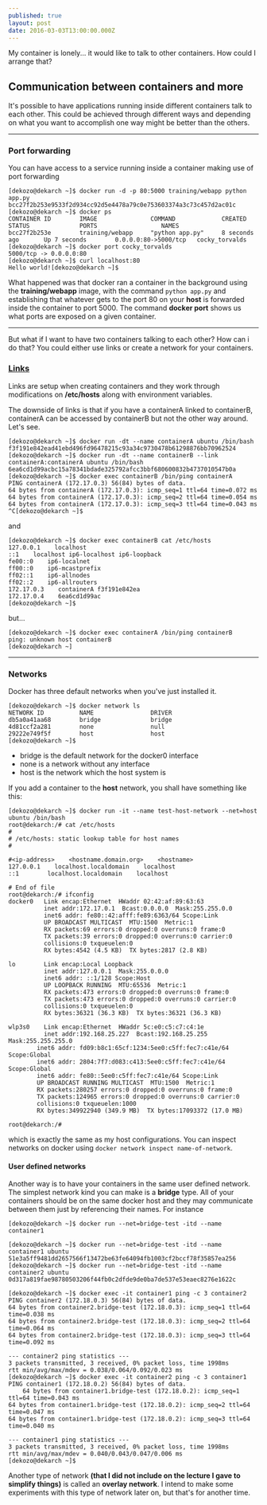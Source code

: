 ```yaml
---
published: true
layout: post
date: 2016-03-03T13:00:00.000Z
---
```





My container is lonely... it would like to talk to other containers. How could I arrange that?

## Communication between containers and more

It's possible to have applications running inside different containers talk to each other. This could be achieved through different ways and depending on what you want to accomplish one way might be better than the others.

***
### Port forwarding

You can have access to a service running inside a container making use of port forwarding

	[dekozo@dekarch ~]$ docker run -d -p 80:5000 training/webapp python app.py
	bcc27f2b253e9533f2d934cc92d5e4478a79c0e753603374a3c73c457d2ac01c
	[dekozo@dekarch ~]$ docker ps
	CONTAINER ID        IMAGE               COMMAND             CREATED             STATUS              PORTS                  NAMES
	bcc27f2b253e        training/webapp     "python app.py"     8 seconds ago       Up 7 seconds        0.0.0.0:80->5000/tcp   cocky_torvalds
	[dekozo@dekarch ~]$ docker port cocky_torvalds
	5000/tcp -> 0.0.0.0:80
	[dekozo@dekarch ~]$ curl localhost:80
	Hello world![dekozo@dekarch ~]$
    
What happened was that docker ran a container in the background using the **training/webapp** image, with the command `python app.py` and establishing that whatever gets to the port 80 on your **host** is forwarded inside the container to port 5000.
The command **docker port** shows us what ports are exposed on a given container.

***

But what if I want to have two containers talking to each other? How can i do that?
You could either use links or create a network for your containers.

### [Links](https://docs.docker.com/engine/userguide/networking/default_network/dockerlinks/#communication-across-links)

Links are setup when creating containers and they work through modifications on **/etc/hosts** along with environment variables. 

The downside of links is that if you have a containerA linked to containerB, containerA can be accessed by containerB but not the other way around. Let's see.

	[dekozo@dekarch ~]$ docker run -dt --name containerA ubuntu /bin/bash
	f3f191e842ead41ebd496fd96478215c93a34c9730478b61298876bb70962524
	[dekozo@dekarch ~]$ docker run -dt --name containerB --link containerA:containerA ubuntu /bin/bash
	6ea6cd1d99acbc15a78341bdade325792afcc3bbf680600832b4737010547b0a
	[dekozo@dekarch ~]$ docker exec containerB /bin/ping containerA
	PING containerA (172.17.0.3) 56(84) bytes of data.
	64 bytes from containerA (172.17.0.3): icmp_seq=1 ttl=64 time=0.072 ms
	64 bytes from containerA (172.17.0.3): icmp_seq=2 ttl=64 time=0.054 ms
	64 bytes from containerA (172.17.0.3): icmp_seq=3 ttl=64 time=0.043 ms
	^C[dekozo@dekarch ~]$
    
and 

	[dekozo@dekarch ~]$ docker exec containerB cat /etc/hosts
	127.0.0.1    localhost
	::1    localhost ip6-localhost ip6-loopback
	fe00::0    ip6-localnet
	ff00::0    ip6-mcastprefix
	ff02::1    ip6-allnodes
	ff02::2    ip6-allrouters
	172.17.0.3    containerA f3f191e842ea
	172.17.0.4    6ea6cd1d99ac
	[dekozo@dekarch ~]$
    
but...

	[dekozo@dekarch ~]$ docker exec containerA /bin/ping containerB
	ping: unknown host containerB
	[dekozo@dekarch ~]
    
***
### Networks

Docker has three default networks when you've just installed it. 
	
    [dekozo@dekarch ~]$ docker network ls
	NETWORK ID          NAME                DRIVER
	db5a0a41aa68        bridge              bridge              
	4d81ccf2a281        none                null                
	29222e749f5f        host                host                
	[dekozo@dekarch ~]$
    
- bridge is the default network for the docker0 interface
- none is a network without any interface
- host is the network which the host system is


If you add a container to the **host** network, you shall have something like this:

	[dekozo@dekarch ~]$ docker run -it --name test-host-network --net=host ubuntu /bin/bash
	root@dekarch:/# cat /etc/hosts
	#
	# /etc/hosts: static lookup table for host names
	#

	#<ip-address>    <hostname.domain.org>    <hostname>
	127.0.0.1    localhost.localdomain    localhost
	::1        localhost.localdomain    localhost

	# End of file
	root@dekarch:/# ifconfig
	docker0   Link encap:Ethernet  HWaddr 02:42:af:89:63:63  
	          inet addr:172.17.0.1  Bcast:0.0.0.0  Mask:255.255.0.0
    	      inet6 addr: fe80::42:afff:fe89:6363/64 Scope:Link
	          UP BROADCAST MULTICAST  MTU:1500  Metric:1
	          RX packets:69 errors:0 dropped:0 overruns:0 frame:0
	          TX packets:39 errors:0 dropped:0 overruns:0 carrier:0
	          collisions:0 txqueuelen:0
	          RX bytes:4542 (4.5 KB)  TX bytes:2817 (2.8 KB)

	lo        Link encap:Local Loopback  
	          inet addr:127.0.0.1  Mask:255.0.0.0
	          inet6 addr: ::1/128 Scope:Host
	          UP LOOPBACK RUNNING  MTU:65536  Metric:1
	          RX packets:473 errors:0 dropped:0 overruns:0 frame:0
    	      TX packets:473 errors:0 dropped:0 overruns:0 carrier:0
	          collisions:0 txqueuelen:0
	          RX bytes:36321 (36.3 KB)  TX bytes:36321 (36.3 KB)
	
	wlp3s0    Link encap:Ethernet  HWaddr 5c:e0:c5:c7:c4:1e  
	          inet addr:192.168.25.227  Bcast:192.168.25.255  Mask:255.255.255.0
          	inet6 addr: fd09:b8c1:65cf:1234:5ee0:c5ff:fec7:c41e/64 Scope:Global
          	inet6 addr: 2804:7f7:d083:c413:5ee0:c5ff:fec7:c41e/64 Scope:Global
          	inet6 addr: fe80::5ee0:c5ff:fec7:c41e/64 Scope:Link
          	UP BROADCAST RUNNING MULTICAST  MTU:1500  Metric:1
          	RX packets:280257 errors:0 dropped:0 overruns:0 frame:0
          	TX packets:124965 errors:0 dropped:0 overruns:0 carrier:0
          	collisions:0 txqueuelen:1000
          	RX bytes:349922940 (349.9 MB)  TX bytes:17093372 (17.0 MB)

	root@dekarch:/#


which is exactly the same as my host configurations.
You can inspect networks on docker using `docker network inspect name-of-network`.

#### User defined networks
Another way is to have your containers in the same user defined network. The simplest network kind you can make is a **bridge** type. All of your containers should be on the same docker host and they may communicate between them just by referencing their names. For instance

	[dekozo@dekarch ~]$ docker run --net=bridge-test -itd --name container1
	
	[dekozo@dekarch ~]$ docker run --net=bridge-test -itd --name container1 ubuntu
	51e3a5ff9481dd2657566f13472be63fe64094fb1003cf2bccf78f35857ea256
	[dekozo@dekarch ~]$ docker run --net=bridge-test -itd --name container2 ubuntu
	0d317a819fae98780503206f44fb0c2dfde9de0ba7de537e53eaec8276e1622c

	[dekozo@dekarch ~]$ docker exec -it container1 ping -c 3 container2
	PING container2 (172.18.0.3) 56(84) bytes of data.
	64 bytes from container2.bridge-test (172.18.0.3): icmp_seq=1 ttl=64 time=0.038 ms
	64 bytes from container2.bridge-test (172.18.0.3): icmp_seq=2 ttl=64 time=0.064 ms
	64 bytes from container2.bridge-test (172.18.0.3): icmp_seq=3 ttl=64 time=0.092 ms
	
	--- container2 ping statistics ---
	3 packets transmitted, 3 received, 0% packet loss, time 1998ms
	rtt min/avg/max/mdev = 0.038/0.064/0.092/0.023 ms
	[dekozo@dekarch ~]$ docker exec -it container2 ping -c 3 container1
	PING container1 (172.18.0.2) 56(84) bytes of data.
		64 bytes from container1.bridge-test (172.18.0.2): icmp_seq=1 ttl=64 time=0.043 ms
	64 bytes from container1.bridge-test (172.18.0.2): icmp_seq=2 ttl=64 time=0.047 ms
	64 bytes from container1.bridge-test (172.18.0.2): icmp_seq=3 ttl=64 time=0.040 ms
	
	--- container1 ping statistics ---
	3 packets transmitted, 3 received, 0% packet loss, time 1998ms
	rtt min/avg/max/mdev = 0.040/0.043/0.047/0.006 ms
	[dekozo@dekarch ~]$


Another type of network **(that I did not include on the lecture I gave to simplify things)** is called an **overlay network**. I intend to make some experiments with this type of network later on, but that's for another time.
